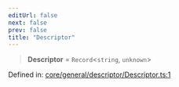 ```yaml
---
editUrl: false
next: false
prev: false
title: "Descriptor"
---
```


> **Descriptor** = `Record`\<`string`, `unknown`\>

Defined in: [core/general/descriptor/Descriptor.ts:1](https://github.com/datisthq/dpkit/blob/7a3ebb9422265a09d2e84e0952d10e0101139f80/core/general/descriptor/Descriptor.ts#L1)
